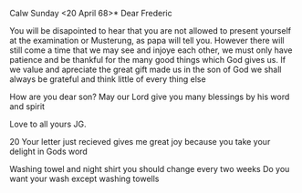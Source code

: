  Calw Sunday <20 April 68>*
Dear Frederic

You will be disapointed to hear that you are not allowed to present yourself at the examination or Musterung, as papa will tell you. However there will still come a time that we may see and injoye each other, we must only have patience and be thankful for the many good things which God gives us. If we value and apreciate the great gift made us in the son of God we shall always be grateful and think little of every thing else

How are you dear son? May our Lord give you many blessings by his word and spirit

 Love to all
 yours JG.

20 Your letter just recieved gives me great joy because you take your delight in Gods word

Washing towel and night shirt you should change every two weeks 
Do you want your wash except washing towells
